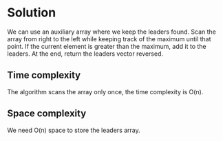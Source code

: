 # Solution
We can use an auxiliary array where we keep the leaders found.
Scan the array from right to  the left while keeping track of the maximum until that point. If the current element is greater than the maximum, add it to the leaders. At the end, return the leaders vector  reversed.

## Time complexity
The algorithm scans the array only once, the time complexity is O(n).

## Space complexity
We need O(n) space to store the leaders array.